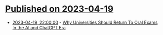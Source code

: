 # [Published on 2023-04-19](index.md)

* [2023-04-19, 22:00:00](https://news.slashdot.org/story/23/04/19/2048229/why-universities-should-return-to-oral-exams-in-the-ai-and-chatgpt-era?utm_source=rss1.0mainlinkanon&utm_medium=feed) - [Why Universities Should Return To Oral Exams In the AI and ChatGPT Era](https://news.slashdot.org/story/23/04/19/2048229/why-universities-should-return-to-oral-exams-in-the-ai-and-chatgpt-era?utm_source=rss1.0mainlinkanon&utm_medium=feed)
